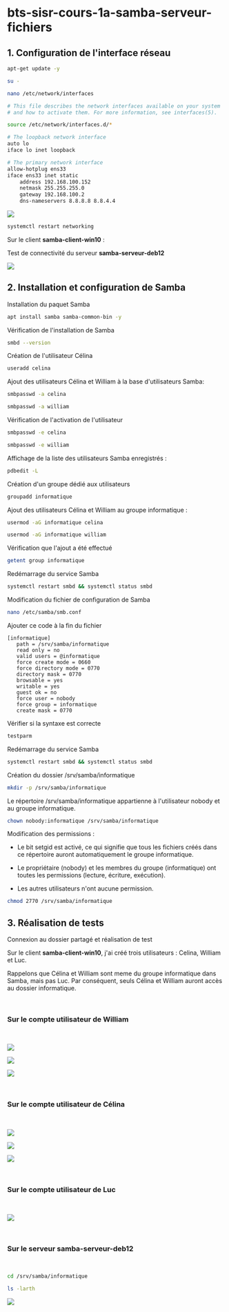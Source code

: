# bts-sisr-cours-1a-samba-serveur-fichiers

## 1. Configuration de l'interface réseau

```bash
apt-get update -y
```

```bash
su -
```

```bash
nano /etc/network/interfaces
```

```bash
# This file describes the network interfaces available on your system
# and how to activate them. For more information, see interfaces(5).

source /etc/network/interfaces.d/*

# The loopback network interface
auto lo
iface lo inet loopback

# The primary network interface
allow-hotplug ens33
iface ens33 inet static
    address 192.168.100.152
    netmask 255.255.255.0
    gateway 192.168.100.2
    dns-nameservers 8.8.8.8 8.8.4.4
```
![](../images/img1.png)

```bash
systemctl restart networking
```

Sur le client **samba-client-win10** :

Test de connectivité du serveur **samba-serveur-deb12**

![](../images/img2.png)

## 2. Installation et configuration de Samba

Installation du paquet Samba

```bash
apt install samba samba-common-bin -y
```

Vérification de l'installation de Samba

```bash
smbd --version
```

Création de l'utilisateur Célina

```bash
useradd celina
```

Ajout des utilisateurs Célina et William  à la base d'utilisateurs Samba:

```bash
smbpasswd -a celina
```

```bash
smbpasswd -a william
```

Vérification de l'activation de l'utilisateur 

```bash
smbpasswd -e celina
```

```bash
smbpasswd -e william
```

Affichage de la liste des utilisateurs Samba enregistrés :

```bash
pdbedit -L
```

Création d'un groupe dédié aux utilisateurs

```bash
groupadd informatique
```

Ajout des utilisateurs Célina et William au groupe informatique :

```bash
usermod -aG informatique celina
```

```bash
usermod -aG informatique william
```

Vérification que l'ajout a été effectué

```bash
getent group informatique
```

Redémarrage du service Samba

```bash
systemctl restart smbd && systemctl status smbd
```

Modification du fichier de configuration de Samba

```bash
nano /etc/samba/smb.conf
```

Ajouter ce code à la fin du fichier

```
[informatique]
   path = /srv/samba/informatique
   read only = no
   valid users = @informatique
   force create mode = 0660
   force directory mode = 0770
   directory mask = 0770
   browsable = yes
   writable = yes
   guest ok = no
   force user = nobody
   force group = informatique
   create mask = 0770
```

Vérifier si la syntaxe est correcte

```bash
testparm
```

Redémarrage du service Samba

```bash
systemctl restart smbd && systemctl status smbd
```

Création du dossier /srv/samba/informatique

```bash
mkdir -p /srv/samba/informatique
```

Le répertoire /srv/samba/informatique appartienne à l'utilisateur nobody et au groupe informatique.

```bash
chown nobody:informatique /srv/samba/informatique
```
Modification des permissions :

- Le bit setgid est activé, ce qui signifie que tous les fichiers créés dans ce répertoire auront automatiquement le groupe informatique.

- Le propriétaire (nobody) et les membres du groupe (informatique) ont toutes les permissions (lecture, écriture, exécution).

- Les autres utilisateurs n'ont aucune permission.

```bash
chmod 2770 /srv/samba/informatique
```

## 3. Réalisation de tests

Connexion au dossier partagé et réalisation de test

Sur le client **samba-client-win10**, j'ai créé trois utilisateurs : Celina, William et Luc.

Rappelons que Célina et William sont meme du groupe informatique dans Samba, mais pas Luc. Par conséquent, seuls Célina et William auront accès au dossier informatique.

</br>

### Sur le compte utilisateur de William

</br>


![](../images/img3.png)

![](../images/img4.png)

![](../images/img5.png)

</br>

### Sur le compte utilisateur de Célina

</br>


![](../images/img6.png)

![](../images/img7.png)

![](../images/img8.png)


</br>

### Sur le compte utilisateur de Luc

</br>


![](../images/img9.png)

</br>

###  Sur le serveur **samba-serveur-deb12**

</br>

```bash
cd /srv/samba/informatique
```

```bash
ls -larth
```

![](../images/img10.png)

